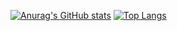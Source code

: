 [![Anurag's GitHub stats](https://github-readme-stats.vercel.app/api?username=AdamZHC&show_icons=true&layout=compact)](https://github.com/anuraghazra/github-readme-stats) [![Top Langs](https://github-readme-stats.vercel.app/api/top-langs/?username=AdamZHC&layout=compact)](https://github.com/anuraghazra/github-readme-stats)